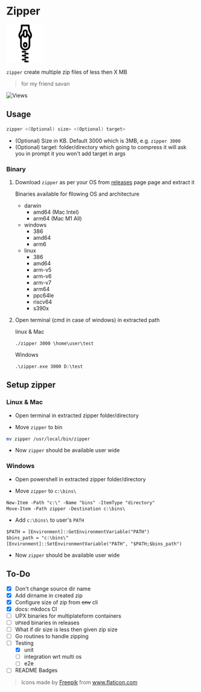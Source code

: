 # Zipper

<img src="docs/zipper.png" alt="zipper logo" width="100" height="100"/>

`zipper` create multiple zip files of less then X MB

> for my friend savan

![Views](https://dynamic-badges.maxalpha.repl.co/views?id=pratikbalar.zipper&style=for-the-badge&color=black)

## Usage

```bash
zipper <(Optional) size> <(Optional) target>
```

- (Optional) Size in KB. Default 3000 which is 3MB, e.g. `zipper 3000`
- (Optional) target: folder/directory which going to compress it will ask you in
prompt it you won't add target in args

### Binary

1. Download `zipper` as per your OS from [releases](https://github.com/pratikbalar/zipper/releases) page
page and extract it

    Binaries available for fllowing OS and architecture

    - darwin
        - amd64 (Mac Intel)
        - arm64 (Mac M1 All)
    - windows
        - 386
        - amd64
        - arm6
    - linux
        - 386
        - amd64
        - arm-v5
        - arm-v6
        - arm-v7
        - arm64
        - ppc64le
        - riscv64
        - s390x

2. Open terminal (cmd in case of windows) in extracted path

    linux & Mac

    ```
    ./zipper 3000 \home\user\test
    ```

    Windows

    ```
    .\zipper.exe 3000 D:\test
    ```
## Setup zipper

### Linux & Mac

- Open terminal in extracted zipper folder/directory

- Move `zipper` to bin

```bash
mv zipper /usr/local/bin/zipper
```

- Now `zipper` should be available user wide

### Windows

- Open powershell in extracted zipper folder/directory

- Move `zipper` to `c:\bins\`

```
New-Item -Path "c:\" -Name "bins" -ItemType "directory"
Move-Item -Path zipper -Destination c:\bins\
```

- Add `c:\bins\` to user's `PATH`

```
$PATH = [Environment]::GetEnvironmentVariable("PATH")
$bins_path = "c:\bins\"
[Environment]::SetEnvironmentVariable("PATH", "$PATH;$bins_path")
```

- Now `zipper` should be available user wide

## To-Do

- [x] Don't change source dir name
- [x] Add dirname in created zip
- [x] Configure size of zip from ~~env~~ cli
- [x] docs: mkdocs CI
- [ ] UPX binaries for multiplateform containers
- [ ] `UPX`ed binaries in releases
- [ ] What if dir size is less then given zip size
- [ ] Go routines to handle zipping
- [ ] Testing
  - [x] unit
  - [ ] integration wrt multi os
  - [ ] e2e
- [ ] README Badges

> <div>Icons made by <a href="https://www.freepik.com" title="Freepik">Freepik</a> from <a href="https://www.flaticon.com/" title="Flaticon">www.flaticon.com</a></div>
